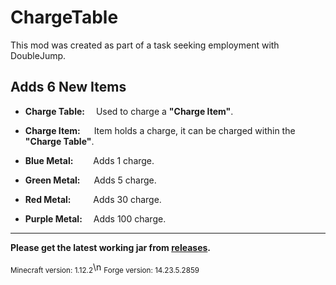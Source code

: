 # ChargeTable

This mod was created as part of a task seeking employment with DoubleJump.

## Adds 6 New Items
- **Charge Table:** &emsp;Used to charge a **"Charge Item"**.

- **Charge Item:** &emsp; Item holds a charge, it can be charged within the **"Charge Table"**.

- **Blue Metal:** &emsp;&ensp;&ensp;Adds 1 charge.

- **Green Metal:** &emsp; Adds 5 charge.

- **Red Metal:** &emsp;&ensp;&ensp; Adds 30 charge.

- **Purple Metal:** &emsp;Adds 100 charge.



-----------------------------------------------------------------------------------------------------------------------------------------------------------------------
**Please get the latest working jar from [releases](https://github.com/dsevvv/ChargeTable/releases).**

<sub>Minecraft version: 1.12.2</sub>\n
<sub>Forge version: 14.23.5.2859</sub>

